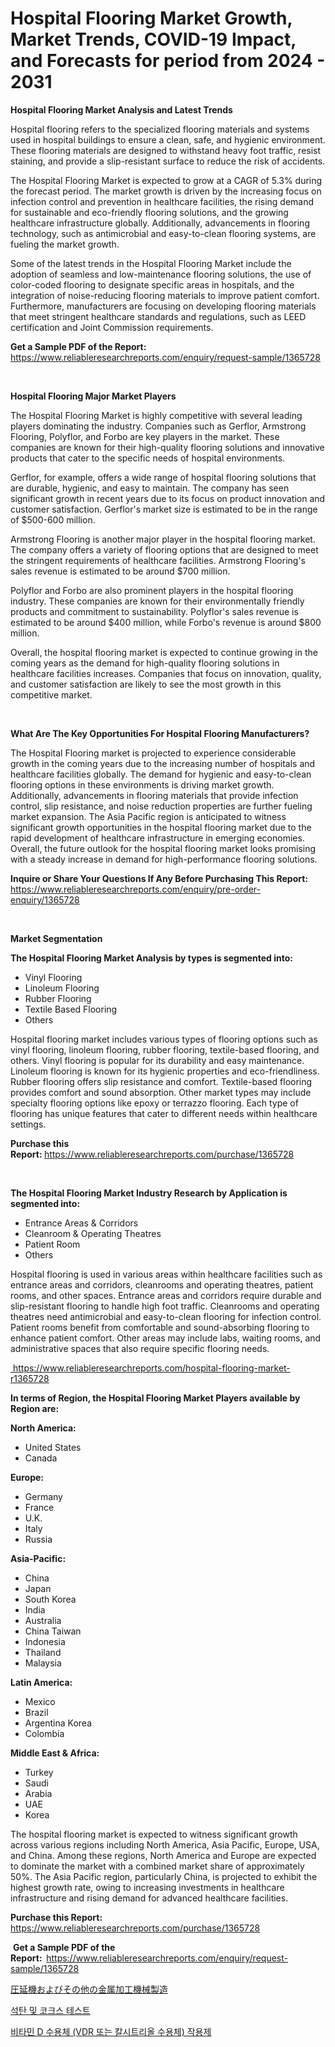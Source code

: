<p><h1>Hospital Flooring Market Growth, Market Trends, COVID-19 Impact, and Forecasts for period from 2024 - 2031</h1></p><p><strong>Hospital Flooring Market Analysis and Latest Trends</strong></p>
<p><p>Hospital flooring refers to the specialized flooring materials and systems used in hospital buildings to ensure a clean, safe, and hygienic environment. These flooring materials are designed to withstand heavy foot traffic, resist staining, and provide a slip-resistant surface to reduce the risk of accidents.</p><p>The Hospital Flooring Market is expected to grow at a CAGR of 5.3% during the forecast period. The market growth is driven by the increasing focus on infection control and prevention in healthcare facilities, the rising demand for sustainable and eco-friendly flooring solutions, and the growing healthcare infrastructure globally. Additionally, advancements in flooring technology, such as antimicrobial and easy-to-clean flooring systems, are fueling the market growth.</p><p>Some of the latest trends in the Hospital Flooring Market include the adoption of seamless and low-maintenance flooring solutions, the use of color-coded flooring to designate specific areas in hospitals, and the integration of noise-reducing flooring materials to improve patient comfort. Furthermore, manufacturers are focusing on developing flooring materials that meet stringent healthcare standards and regulations, such as LEED certification and Joint Commission requirements.</p></p>
<p><strong>Get a Sample PDF of the Report:&nbsp;</strong> <a href="https://www.reliableresearchreports.com/enquiry/request-sample/1365728">https://www.reliableresearchreports.com/enquiry/request-sample/1365728</a></p>
<p>&nbsp;</p>
<p><strong>Hospital Flooring Major Market Players</strong></p>
<p><p>The Hospital Flooring Market is highly competitive with several leading players dominating the industry. Companies such as Gerflor, Armstrong Flooring, Polyflor, and Forbo are key players in the market. These companies are known for their high-quality flooring solutions and innovative products that cater to the specific needs of hospital environments.</p><p>Gerflor, for example, offers a wide range of hospital flooring solutions that are durable, hygienic, and easy to maintain. The company has seen significant growth in recent years due to its focus on product innovation and customer satisfaction. Gerflor's market size is estimated to be in the range of $500-600 million.</p><p>Armstrong Flooring is another major player in the hospital flooring market. The company offers a variety of flooring options that are designed to meet the stringent requirements of healthcare facilities. Armstrong Flooring's sales revenue is estimated to be around $700 million.</p><p>Polyflor and Forbo are also prominent players in the hospital flooring industry. These companies are known for their environmentally friendly products and commitment to sustainability. Polyflor's sales revenue is estimated to be around $400 million, while Forbo's revenue is around $800 million.</p><p>Overall, the hospital flooring market is expected to continue growing in the coming years as the demand for high-quality flooring solutions in healthcare facilities increases. Companies that focus on innovation, quality, and customer satisfaction are likely to see the most growth in this competitive market.</p></p>
<p>&nbsp;</p>
<p><strong>What Are The Key Opportunities For Hospital Flooring Manufacturers?</strong></p>
<p><p>The Hospital Flooring market is projected to experience considerable growth in the coming years due to the increasing number of hospitals and healthcare facilities globally. The demand for hygienic and easy-to-clean flooring options in these environments is driving market growth. Additionally, advancements in flooring materials that provide infection control, slip resistance, and noise reduction properties are further fueling market expansion. The Asia Pacific region is anticipated to witness significant growth opportunities in the hospital flooring market due to the rapid development of healthcare infrastructure in emerging economies. Overall, the future outlook for the hospital flooring market looks promising with a steady increase in demand for high-performance flooring solutions.</p></p>
<p><strong>Inquire or Share Your Questions If Any Before Purchasing This Report:</strong> <a href="https://www.reliableresearchreports.com/enquiry/pre-order-enquiry/1365728">https://www.reliableresearchreports.com/enquiry/pre-order-enquiry/1365728</a></p>
<p>&nbsp;</p>
<p><strong>Market Segmentation</strong></p>
<p><strong>The Hospital Flooring Market Analysis by types is segmented into:</strong></p>
<p><ul><li>Vinyl Flooring</li><li>Linoleum Flooring</li><li>Rubber Flooring</li><li>Textile Based Flooring</li><li>Others</li></ul></p>
<p><p>Hospital flooring market includes various types of flooring options such as vinyl flooring, linoleum flooring, rubber flooring, textile-based flooring, and others. Vinyl flooring is popular for its durability and easy maintenance. Linoleum flooring is known for its hygienic properties and eco-friendliness. Rubber flooring offers slip resistance and comfort. Textile-based flooring provides comfort and sound absorption. Other market types may include specialty flooring options like epoxy or terrazzo flooring. Each type of flooring has unique features that cater to different needs within healthcare settings.</p></p>
<p><strong>Purchase this Report:&nbsp;</strong><a href="https://www.reliableresearchreports.com/purchase/1365728">https://www.reliableresearchreports.com/purchase/1365728</a></p>
<p>&nbsp;</p>
<p><strong>The Hospital Flooring Market Industry Research by Application is segmented into:</strong></p>
<p><ul><li>Entrance Areas & Corridors</li><li>Cleanroom & Operating Theatres</li><li>Patient Room</li><li>Others</li></ul></p>
<p><p>Hospital flooring is used in various areas within healthcare facilities such as entrance areas and corridors, cleanrooms and operating theatres, patient rooms, and other spaces. Entrance areas and corridors require durable and slip-resistant flooring to handle high foot traffic. Cleanrooms and operating theatres need antimicrobial and easy-to-clean flooring for infection control. Patient rooms benefit from comfortable and sound-absorbing flooring to enhance patient comfort. Other areas may include labs, waiting rooms, and administrative spaces that also require specific flooring needs.</p></p>
<p><a href="https://www.reliableresearchreports.com/hospital-flooring-market-r1365728">&nbsp;https://www.reliableresearchreports.com/hospital-flooring-market-r1365728</a></p>
<p><strong>In terms of Region, the Hospital Flooring Market Players available by Region are:</strong></p>
<p>
    <p> <strong> North America: </strong>
        <ul>
            <li>United States</li>
            <li>Canada</li>
        </ul>
        </p> 
    <p> <strong> Europe: </strong>
        <ul>
            <li>Germany</li>
            <li>France</li>
            <li>U.K.</li>
            <li>Italy</li>
            <li>Russia</li>
        </ul>
        </p> 
    <p> <strong> Asia-Pacific: </strong>
        <ul>
            <li>China</li>
            <li>Japan</li>
            <li>South Korea</li>
            <li>India</li>
            <li>Australia</li>
            <li>China Taiwan</li>
            <li>Indonesia</li>
            <li>Thailand</li>
            <li>Malaysia</li>
        </ul>
        </p> 
    <p> <strong> Latin America: </strong>
        <ul>
            <li>Mexico</li>
            <li>Brazil</li>
            <li>Argentina Korea</li>
            <li>Colombia</li>
        </ul>
        </p> 
    <p> <strong> Middle East & Africa: </strong>
        <ul>
            <li>Turkey</li>
            <li>Saudi</li>
            <li>Arabia</li>
            <li>UAE</li>
            <li>Korea</li>
        </ul>
    </p>
    </p>
<p><p>The hospital flooring market is expected to witness significant growth across various regions including North America, Asia Pacific, Europe, USA, and China. Among these regions, North America and Europe are expected to dominate the market with a combined market share of approximately 50%. The Asia Pacific region, particularly China, is projected to exhibit the highest growth rate, owing to increasing investments in healthcare infrastructure and rising demand for advanced healthcare facilities.</p></p>
<p><strong>Purchase this Report: </strong><a href="https://www.reliableresearchreports.com/purchase/1365728">https://www.reliableresearchreports.com/purchase/1365728</a></p>
<p>&nbsp;<strong>Get a Sample PDF of the Report:&nbsp;&nbsp;</strong><a href="https://www.reliableresearchreports.com/enquiry/request-sample/1365728">https://www.reliableresearchreports.com/enquiry/request-sample/1365728</a></p>
<p><strong></strong></p>
<p><p><a href="https://medium.com/@munroco657/%E8%BB%A2%E7%82%89%E3%81%A8%E3%81%9D%E3%81%AE%E4%BB%96%E3%81%AE%E9%87%91%E5%B1%9E%E5%8A%A0%E5%B7%A5%E6%A9%9F%E6%A2%B0%E8%A3%BD%E9%80%A0%E5%B8%82%E5%A0%B4-%E5%B8%82%E5%A0%B4cagr-%E5%B8%82%E5%A0%B4%E3%81%AE%E3%83%88%E3%83%AC%E3%83%B3%E3%83%89-%E3%81%8A%E3%82%88%E3%81%B3%E6%88%90%E9%95%B7%E6%88%A6%E7%95%A5%E3%81%AB%E9%96%A2%E3%81%99%E3%82%8Binsights-058c2aa4aefa">圧延機およびその他の金属加工機械製造</a></p><p><a href="https://medium.com/@ralphyjames/%EC%84%9D%ED%83%84-%EB%B0%8F-%EC%BD%94%ED%81%AC%EC%8A%A4-%ED%85%8C%EC%8A%A4%ED%8A%B8-%EC%8B%9C%EC%9E%A5-%EC%A1%B0%EC%82%AC-%EB%B3%B4%EA%B3%A0%EC%84%9C-%EC%97%AD%EC%82%AC-%EB%B0%8F-2024-2031%EB%85%84-%EC%98%88%EC%B8%A1-bbed49747c7e">석탄 및 코크스 테스트</a></p><p><a href="https://medium.com/@cezarymarciniak2022/%EB%B9%84%ED%83%80%EB%AF%BC-d-%EC%88%98%EC%9A%A9%EC%B2%B4-vdr-%EB%98%90%EB%8A%94-%EC%B9%BC%EC%8B%9C%ED%8A%B8%EB%A6%AC%EC%98%AC-%EC%88%98%EC%9A%A9%EC%B2%B4-vdr-%EB%98%90%EB%8A%94-%EC%B9%BC%EC%8B%9C%ED%8A%B8%EB%A6%AC%EC%98%AC-%EC%88%98%EC%9A%A9%EC%B2%B4-%EC%9E%91%EC%9A%A9%EC%A0%9C-%EC%8B%9C%EC%9E%A5-%EB%8F%99%ED%96%A5-%EB%B0%8F-%EC%8B%9C%EC%9E%A5-%EB%B6%84%EC%84%9D%EC%9D%80-2024%EB%85%84%EB%B6%80%ED%84%B0-2031%EB%85%84%EA%B9%8C%EC%A7%80-%EC%98%88%EC%B8%A1%EB%90%A9%EB%8B%88%EB%8B%A4-99f9d7d0e7d6">비타민 D 수용체 (VDR 또는 칼시트리올 수용체) 작용제</a></p></p>